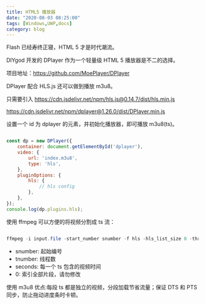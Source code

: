 ```yaml
---
title: HTML5 播放器
date: "2020-08-03 08:25:00"
tags: [Windows,UWP,docs]
category: blog
---
```

Flash 已经寿终正寝，HTML 5 才是时代潮流。

<!-- more -->

DIYgod 开发的 DPlayer 作为一个轻量级 HTML 5 播放器是不二的选择。

项目地址：https://github.com/MoePlayer/DPlayer

DPlayer 配合 HLS.js 还可以做到播放 m3u8。

只需要引入 https://cdn.jsdelivr.net/npm/hls.js@0.14.7/dist/hls.min.js

https://cdn.jsdelivr.net/npm/dplayer@1.26.0/dist/DPlayer.min.js

设置一个 id 为 dplayer 的元素，并初始化播放器，即可播放 m3u8(ts)。

```javascript

const dp = new DPlayer({
    container: document.getElementById('dplayer'),
    video: {
        url: 'index.m3u8',
        type: 'hls',
    },
    pluginOptions: {
        hls: {
            // hls config
        },
    },
});
console.log(dp.plugins.hls); 

```

使用 ffmpeg 可以方便的将视频分割成 ts 流：

```powershell

ffmpeg -i input.file -start_number snumber -f hls -hls_list_size 0 -threads tnumber -hls_time seconds index.m3u8

```

+ snumber: 起始编号
+ tnumber: 线程数
+ seconds: 每一个 ts 包含的视频时间
+ 0: 索引全部片段，请勿修改

使用 m3u8 优点:每段 ts 都是独立的视频，分段加载节省流量；保证 DTS 和 PTS 同步，防止拖动进度条时卡顿。